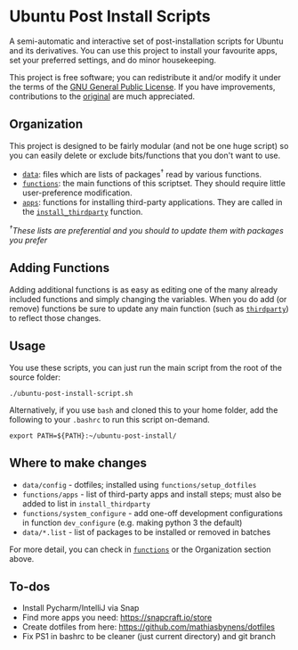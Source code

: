 Ubuntu Post Install Scripts
===========================

A semi-automatic and interactive set of post-installation scripts for Ubuntu and its derivatives. You can use this project to install your favourite apps, set your preferred settings, and do minor housekeeping.

This project is free software; you can redistribute it and/or modify it under the terms of the [GNU General Public License](/LICENSE). If you have improvements, contributions to the [original](https://github.com/snwh/ubuntu-post-install) are much appreciated.

## Organization

This project is designed to be fairly modular (and not be one huge script) so you can easily delete or exclude bits/functions that you don't want to use.

 * [`data`](/data): files which are lists of packages<sup>&dagger;</sup> read by various functions.
 * [`functions`](/functions): the main functions of this scriptset. They should require little user-preference modification.
 * [`apps`](/functions/apps): functions for installing third-party applications. They are called in the [`install_thirdparty`](/functions/install_thirdparty) function.

*<sup>&dagger;</sup>These lists are preferential and you should to update them with packages you prefer*

## Adding Functions

Adding additional functions is as easy as editing one of the many already included functions and simply changing the variables. When you do add (or remove) functions be sure to update any main function (such as [`thirdparty`](/functions/thirdparty)) to reflect those changes.

## Usage

You use these scripts, you can just run the main script from the root of the source folder:

    ./ubuntu-post-install-script.sh

Alternatively, if you use `bash` and cloned this to your home folder, add the following to your `.bashrc` to run this script on-demand.

    export PATH=${PATH}:~/ubuntu-post-install/

## Where to make changes

* `data/config` - dotfiles; installed using `functions/setup_dotfiles`
* `functions/apps` - list of third-party apps and install steps; must also be added to list in `install_thirdparty`
* `functions/system_configure` - add one-off development configurations in function `dev_configure` (e.g. making python 3 the default)
* `data/*.list` - list of packages to be installed or removed in batches

For more detail, you can check in [`functions`](/functions/README.md) or the Organization section above.

## To-dos

* Install Pycharm/IntelliJ via Snap
* Find more apps you need: https://snapcraft.io/store
* Create dotfiles from here: https://github.com/mathiasbynens/dotfiles
* Fix PS1 in bashrc to be cleaner (just current directory) and git branch
